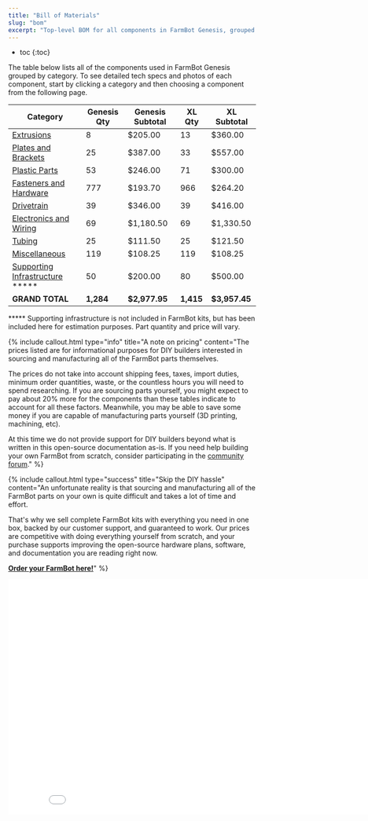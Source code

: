 ```yaml
---
title: "Bill of Materials"
slug: "bom"
excerpt: "Top-level BOM for all components in FarmBot Genesis, grouped by category. Visit [our shop](http://shop.farm.bot) to purchase parts."
---
```


* toc
{:toc}

The table below lists all of the components used in FarmBot Genesis grouped by category. To see detailed tech specs and photos of each component, start by clicking a category and then choosing a component from the following page.

|Category                      |Genesis Qty                   |Genesis Subtotal              |XL Qty                        |XL Subtotal                   |
|------------------------------|------------------------------|------------------------------|------------------------------|------------------------------|
|[Extrusions](bom/extrusions.md)  |8                             |$205.00                       |13                            |$360.00
|[Plates and Brackets](bom/plates-and-brackets.md)|25                            |$387.00                       |33                            |$557.00
|[Plastic Parts](bom/plastic-parts.md)|53                            |$246.00                       |71                            |$300.00
|[Fasteners and Hardware](bom/fasteners-and-hardware.md)|777                           |$193.70                       |966                           |$264.20
|[Drivetrain](bom/drivetrain.md)  |39                            |$346.00                       |39                            |$416.00
|[Electronics and Wiring](bom/electronics-and-wiring.md)|69                            |$1,180.50                     |69                            |$1,330.50
|[Tubing](bom/tubing.md)          |25                            |$111.50                       |25                            |$121.50
|[Miscellaneous](bom/miscellaneous.md)|119                           |$108.25                       |119                           |$108.25
|[Supporting Infrastructure](../FarmBot-Genesis-V1-4/supporting-infrastructure/building-a-raised-bed.md) *****|50                            |$200.00                       |80                            |$500.00
|**GRAND TOTAL**               |**1,284**                     |**$2,977.95**                 |**1,415**                     |**$3,957.45**

***** Supporting infrastructure is not included in FarmBot kits, but has been included here for estimation purposes. Part quantity and price will vary.

{%
include callout.html
type="info"
title="A note on pricing"
content="The prices listed are for informational purposes for DIY builders interested in sourcing and manufacturing all of the FarmBot parts themselves.

The prices do not take into account shipping fees, taxes, import duties, minimum order quantities, waste, or the countless hours you will need to spend researching. If you are sourcing parts yourself, you might expect to pay about 20% more for the components than these tables indicate to account for all these factors. Meanwhile, you may be able to save some money if you are capable of manufacturing parts yourself (3D printing, machining, etc).

At this time we do not provide support for DIY builders beyond what is written in this open-source documentation as-is. If you need help building your own FarmBot from scratch, consider participating in the [community forum](https://forum.farmbot.org)."
%}



{%
include callout.html
type="success"
title="Skip the DIY hassle"
content="An unfortunate reality is that sourcing and manufacturing all of the FarmBot parts on your own is quite difficult and takes a lot of time and effort.

That's why we sell complete FarmBot kits with everything you need in one box, backed by our customer support, and guaranteed to work. Our prices are competitive with doing everything yourself from scratch, and your purchase supports improving the open-source hardware plans, software, and documentation you are reading right now.

**[Order your FarmBot here!](http://buy.farm.bot)**"
%}



<iframe class="embedly-embed" src="//cdn.embedly.com/widgets/media.html?src=https%3A%2F%2Fwww.youtube.com%2Fembed%2F_jw98qozK4s%3Ffeature%3Doembed&url=http%3A%2F%2Fwww.youtube.com%2Fwatch%3Fv%3D_jw98qozK4s&image=https%3A%2F%2Fi.ytimg.com%2Fvi%2F_jw98qozK4s%2Fhqdefault.jpg&key=02466f963b9b4bb8845a05b53d3235d7&type=text%2Fhtml&schema=youtube" width="854" height="480" scrolling="no" frameborder="0" allowfullscreen></iframe>

